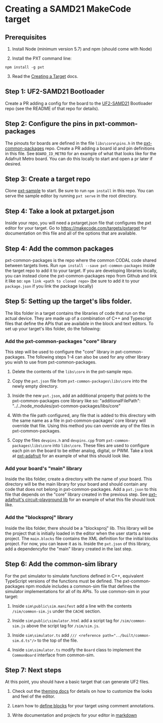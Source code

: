 # Creating a SAMD21 MakeCode target

## Prerequisites

1. Install Node (minimum version 5.7) and npm (should come with Node)

2. Install the PXT command line:
  ```
  npm install -g pxt
  ```

3. Read the [Creating a Target](https://makecode.com/target-creation) docs.

## Step 1: UF2-SAMD21 Bootloader

Create a PR adding a config for the board to the [UF2-SAMD21](https://github.com/Microsoft/uf2-samd21/) Bootloader repo (see the README of that repo for details).

## Step 2: Configure the pins in pxt-common-packages

The pinouts for boards are defined in the file `libs\core\pins.h` in the [pxt-common-packages](https://github.com/Microsoft/pxt-common-packages) repo.
Create a PR adding a board id and pin definitions in this file.
See `BOARD_ID_METRO` for an example of what that looks like for the Adafruit Metro board.
You can do this locally to start and open a pr later if desired.

## Step 3: Create a target repo

Clone [pxt-sample](https://github.com/Microsoft/pxt-sample) to start.
Be sure to run `npm install` in this repo.
You can serve the sample editor by running `pxt serve` in the root directory.

## Step 4: Take a look at pxtarget.json

Inside your repo, you will need a pxtarget.json file that configures the pxt editor for your target.
Go to https://makecode.com/targets/pxtarget for documentation on this file and all of the options that are available.

## Step 4: Add the common packages

pxt-common-packages is the repo where the common CODAL code shared between targets lives.
Run `npm install --save pxt-common-packages` inside the target repo to add it to your target.
If you are developing libraries locally, you can instead clone the pxt-common-packages repo from Github and link it like so: `npm link <path to cloned repo>` (be sure to add it to your `package.json` if you link the package locally)

## Step 5: Setting up the target's libs folder.

The libs folder in a target contains the libraries of code that run on the actual device.
They are made up of a combination of C++ and Typescript files that define the APIs that are available in the block and text editors.
To set up your target's libs folder, do the following:

### Add the pxt-common-packages "core" library

This step will be used to configure the "core" library in pxt-common-packages.
The following steps 1-4 can also be used for any other library you wish to use from pxt-common-packages.

1. Delete the contents of the `libs\core` in the pxt-sample repo.

2. Copy the `pxt.json` file from `pxt-common-packages\libs\core` into the newly empty directory.

3. Inside the new `pxt.json`, add an additional property that points to the pxt-common-packages core library like so:
        "additionalFilePath": "../../node_modules/pxt-common-packages/libs/core"

4. With the file path configured, any file that is added to this directory with the same name as a file in pxt-common-packages' core library will override that file. Using this method you can override any of the files in pxt-common-packages.

5. Copy the files `devpins.h` and `devpins.cpp` from `pxt-common-packages\libs\core` into `libs\core`. These files are used to configure each pin on the board to be either analog, digital, or PWM. Take a look at [pxt-adafruit](https://github.com/Microsoft/pxt-adafruit/tree/master/libs/core) for an example of what this should look like.

### Add your board's "main" library

Inside the libs folder, create a directory with the name of your board.
This directory will be the main library for your board and should contain any code that does not belong in pxt-common-packages.
Add a `pxt.json` to this file that depends on the "core" library created in the previous step.
See [pxt-adafruit's circuit-playground lib](https://github.com/Microsoft/pxt-adafruit/blob/master/libs/circuit-playground/pxt.json) for an example of what this file should look like.

### Add the "blocksproj" library

Inside the libs folder, there should be a "blocksproj" lib.
This library will be the project that is initially loaded in the editor when the user starts a new project.
The `main.blocks` file contains the XML definition for the initial blocks project. For now, you can leave it as is.
Inside the `pxt.json` of this library, add a dependencyfor the "main" library created in the last step.

## Step 6: Add the common-sim library

For the pxt simulator to simulate functions defined in C++, equivalent TypeScript versions of the functions must be defined. The pxt-common-packages npm module includes a common-sim file that defines the simulator implementations for all of its APIs. To use common-sim in your target:

1. Inside `sim\public\sim.manifest` add a line with the contents `/sim/common-sim.js` under the `CACHE` section.

2. Inside `sim\public\simulator.html` add a script tag for `/sim/common-sim.js` above the script tag for `/sim/sim.js`.

3. Inside `sim\simulator.ts` add `/// <reference path="../built/common-sim.d.ts"/>` to the top of the file.

4. Inside `sim\simulator.ts` modify the `Board` class to implement the `CommonBoard` interface from common-sim.

## Step 7: Next steps

At this point, you should have a basic target that can generate UF2 files.

1. Check out the [theming docs](https://makecode.com/targets/theming) for details on how to customize the looks and feel of the editor.

2. Learn how to [define blocks](https://makecode.com/defining-blocks) for your target using comment annotations.

3. Write documentation and projects for your editor in [markdown](https://makecode.com/writing-docs)
